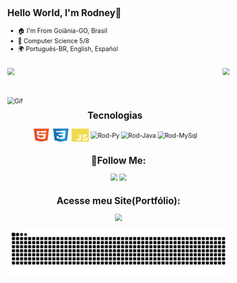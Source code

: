 ## Hello World, I'm Rodney👋

- 🏠 I'm From Goiânia-GO, Brasil
- 🌱 Computer Science 5/8
- 🌍 Português-BR, English, Español 

##
<div>
   <img height="160em" src="https://github-readme-stats.vercel.app/api/top-langs/?username=RodneyRoque&layout=compact&langs_count=7&theme=midnight-purple"/>
  <img align="right" height="150em" src="https://github-readme-stats.vercel.app/api?username=RodneyRoque&count_private=true&include_all_commits=true&show_icons=true&theme=midnight-purple&hide_border=false&show_owner=true"/>
</div>

##
<div align="center" style="display: inline_block;"><br>
  <img align="left" alt ="Gif" src="https://media4.giphy.com/media/2IudUHdI075HL02Pkk/giphy.gif">
  <h2>Tecnologias</h2>
  <img align="center" alt="Rod-HTML" height="30" width="40" src="https://raw.githubusercontent.com/devicons/devicon/master/icons/html5/html5-original.svg">
  <img align="center" alt="Rod-CSS" height="30" width="40" src="https://raw.githubusercontent.com/devicons/devicon/master/icons/css3/css3-original.svg">
  <img align="center" alt="Rod-Js" height="30" width="40" src="https://raw.githubusercontent.com/devicons/devicon/master/icons/javascript/javascript-plain.svg">
  <img align="center" alt="Rod-Py" height="30" width="40" src="https://cdn.jsdelivr.net/gh/devicons/devicon/icons/python/python-original.svg" /> 
  <img align="center" alt="Rod-Java" height="30" width="40" src="https://raw.githubusercontent.com/jmnote/z-icons/master/svg/java.svg" />
  <img align="center" alt="Rod-MySql" height="30" width="40" src="https://cdn.jsdelivr.net/gh/devicons/devicon/icons/mysql/mysql-original-wordmark.svg" />
</div>
  
  <div align="center">
  <h2>🚀Follow Me:</h2>
   <a href="https://instagram.com/" target="_blank"><img src="https://img.shields.io/badge/-Instagram-%23E4405F?style=for-the-badge&logo=instagram&logoColor=white"      target="_blank"></a> 
   <a href="https://www.linkedin.com/in/" target="_blank"><img src="https://img.shields.io/badge/-LinkedIn-%230077B5?style=for-the-badge&logo=linkedin&logoColor=white" target="_blank"></a> 
  
   <div>
    <h2>Acesse meu Site(Portfólio):</h2>
     <a href="https://rodneyroque.netlify.app" target="_blank"><img style="width:300px;" src="https://www.jornaldaconstrucaocivil.com.br/wp-content/uploads/2018/04/CLIQUE-AQUI-VEJA.png"></a>
   </div>
  

  ![Snake animation](https://github.com/RodneyRoque/RodneyRoque/blob/output/github-contribution-grid-snake.svg)

